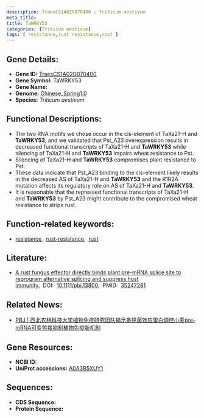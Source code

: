 ```yaml
---
description: TraesCS1A02G070400 ; Triticum aestivum
meta_title:
title: TaWRKY53
categories: [Triticum aestivum]
tags: [ resistance,rust resistance,rust ]
---
```


## Gene Details:
- **Gene ID:**	[TraesCS1A02G070400](https://ensembl.gramene.org/Triticum_aestivum/Gene/Summary?g=TraesCS1A02G070400)
- **Gene Symbol:** TaWRKY53
- **Gene Name:** 
- **Genome:** [Chinese_Spring1.0](https://ensembl.gramene.org/Triticum_aestivum/Info/Index)
- **Species:** *Triticum aestivum*

## Functional Descriptions:
   - The two RNA motifs we chose occur in the cis-element of TaXa21-H and **TaWRKY53**, and we validated that Pst_A23 overexpression results in decreased functional transcripts of TaXa21-H and **TaWRKY53** while silencing of TaXa21-H and **TaWRKY53** impairs wheat resistance to Pst.
   - Silencing of TaXa21-H and **TaWRKY53** compromises plant resistance to Pst.
   - These data indicate that Pst_A23 binding to the cis-element likely results in the decreased AS of TaXa21-H and **TaWRKY53** and the R1R2A mutation affects its regulatory role on AS of TaXa21-H and **TaWRKY53**.
   - It is reasonable that the repressed functional transcripts of TaXa21-H and **TaWRKY53** by Pst_A23 might contribute to the compromised wheat resistance to stripe rust.

## Function-related keywords:
   - [resistance](/tags/resistance/),&nbsp;&nbsp;[rust-resistance](/tags/rust-resistance/),&nbsp;&nbsp;[rust](/tags/rust/)

## Literature:
   - [A rust fungus effector directly binds plant pre-mRNA splice site to reprogram alternative splicing and suppress host immunity.]( https://onlinelibrary.wiley.com/doi/10.1111/pbi.13800)&nbsp;&nbsp;DOI:&nbsp;&nbsp;[10.1111/pbi.13800](https://onlinelibrary.wiley.com/doi/10.1111/pbi.13800);&nbsp;&nbsp;PMID:&nbsp;&nbsp;[35247281](https://pubmed.ncbi.nlm.nih.gov/35247281/)

## Related News:
   - [PBJ | 西北农林科技大学植物免疫研究团队揭示条锈菌效应蛋白调控小麦pre-mRNA可变剪接抑制植物免疫新机制](https://mp.weixin.qq.com/s?__biz=MzIyOTY2NDYyNQ==&mid=2247534933&idx=5&sn=3369d23da616a5e93e21a98749f6a50d&chksm=e8bd3b4bdfcab25d0f6b97c72659979ad79009984be44a4dd208d08e8f8d316ca1ea538e8828&scene=27#wechat_redirect)

## Gene Resources:
- **NCBI ID:**  [](https://www.ncbi.nlm.nih.gov/gene/?term=)
- **UniProt accessions:** [A0A3B5XUY1](https://www.uniprot.org/uniprotkb/A0A3B5XUY1/entry)



## Sequences:
- **CDS Sequence:**
- **Protein Sequence:**
